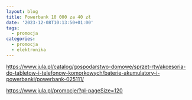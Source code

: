 ```yaml
---
layout: blog
title: Powerbank 10 000 za 40 zł
date: '2023-12-08T10:13:50+01:00'
tags:
  - promocja
categories:
  - promocja
  - elektronika
---
```

https://www.jula.pl/catalog/gospodarstwo-domowe/sprzet-rtv/akcesoria-do-tabletow-i-telefonow-komorkowych/baterie-akumulatory-i-powerbanki/powerbank-025111/

https://www.jula.pl/promocje/?pl-pageSize=120
